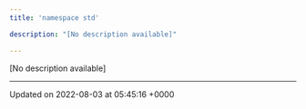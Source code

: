 ```yaml
---
title: 'namespace std'

description: "[No description available]"

---
```







[No description available]






-------------------------------

Updated on 2022-08-03 at 05:45:16 +0000